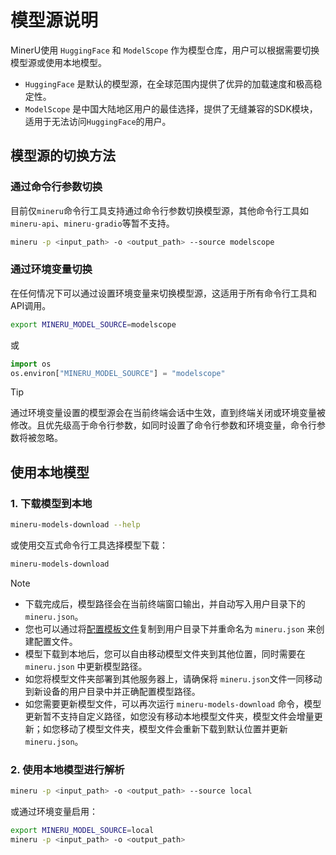 # 模型源说明

MinerU使用 `HuggingFace` 和 `ModelScope` 作为模型仓库，用户可以根据需要切换模型源或使用本地模型。

- `HuggingFace` 是默认的模型源，在全球范围内提供了优异的加载速度和极高稳定性。
- `ModelScope` 是中国大陆地区用户的最佳选择，提供了无缝兼容的SDK模块，适用于无法访问`HuggingFace`的用户。

## 模型源的切换方法

### 通过命令行参数切换
目前仅`mineru`命令行工具支持通过命令行参数切换模型源，其他命令行工具如`mineru-api`、`mineru-gradio`等暂不支持。
```bash
mineru -p <input_path> -o <output_path> --source modelscope
```

### 通过环境变量切换
在任何情况下可以通过设置环境变量来切换模型源，这适用于所有命令行工具和API调用。
```bash
export MINERU_MODEL_SOURCE=modelscope
```
或
```python
import os
os.environ["MINERU_MODEL_SOURCE"] = "modelscope"
```
>[!TIP]
> 通过环境变量设置的模型源会在当前终端会话中生效，直到终端关闭或环境变量被修改。且优先级高于命令行参数，如同时设置了命令行参数和环境变量，命令行参数将被忽略。


## 使用本地模型

### 1. 下载模型到本地
```bash
mineru-models-download --help
```
或使用交互式命令行工具选择模型下载：
```bash
mineru-models-download
```
> [!NOTE]
>- 下载完成后，模型路径会在当前终端窗口输出，并自动写入用户目录下的 `mineru.json`。
>- 您也可以通过将[配置模板文件](https://github.com/opendatalab/MinerU/blob/master/mineru.template.json)复制到用户目录下并重命名为 `mineru.json` 来创建配置文件。
>- 模型下载到本地后，您可以自由移动模型文件夹到其他位置，同时需要在 `mineru.json` 中更新模型路径。
>- 如您将模型文件夹部署到其他服务器上，请确保将 `mineru.json`文件一同移动到新设备的用户目录中并正确配置模型路径。
>- 如您需要更新模型文件，可以再次运行 `mineru-models-download` 命令，模型更新暂不支持自定义路径，如您没有移动本地模型文件夹，模型文件会增量更新；如您移动了模型文件夹，模型文件会重新下载到默认位置并更新`mineru.json`。

### 2. 使用本地模型进行解析

```bash
mineru -p <input_path> -o <output_path> --source local
```
或通过环境变量启用：
```bash
export MINERU_MODEL_SOURCE=local
mineru -p <input_path> -o <output_path>
```